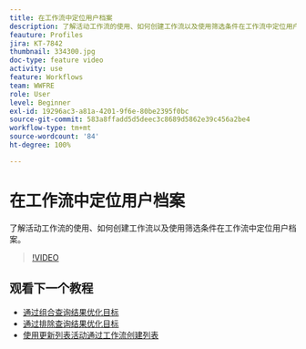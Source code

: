 ```yaml
---
title: 在工作流中定位用户档案
description: 了解活动工作流的使用、如何创建工作流以及使用筛选条件在工作流中定位用户档案。
feauture: Profiles
jira: KT-7842
thumbnail: 334300.jpg
doc-type: feature video
activity: use
feature: Workflows
team: WWFRE
role: User
level: Beginner
exl-id: 19296ac3-a81a-4201-9f6e-80be2395f0bc
source-git-commit: 583a8ffadd5d5deec3c8689d5862e39c456a2be4
workflow-type: tm+mt
source-wordcount: '84'
ht-degree: 100%

---
```


# 在工作流中定位用户档案

了解活动工作流的使用、如何创建工作流以及使用筛选条件在工作流中定位用户档案。

>[!VIDEO](https://video.tv.adobe.com/v/334300?quality=12&learn=on)

## 观看下一个教程

* [通过组合查询结果优化目标](/help/process-management/refine-targets-by-combining-query-results.md)
* [通过排除查询结果优化目标](/help/process-management/refine-targets-by-excluding-query-results.md)
* [使用更新列表活动通过工作流创建列表](/help/process-management/use-the-update-list-activity.md)
